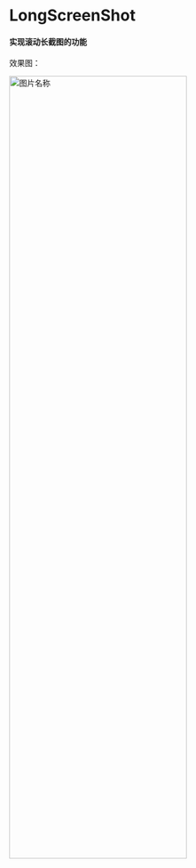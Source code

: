 # LongScreenShot

#### 实现滚动长截图的功能

效果图：

<img src="https://github.com/zengfw/LongScreenShot/blob/master/image/img_2.png" width=320 height=1408 alt="图片名称" align=center />
